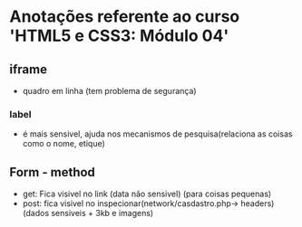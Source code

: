# Anotações referente ao curso 'HTML5 e CSS3: Módulo 04'


## iframe
- quadro em linha (tem problema de segurança)

### label
- é mais sensivel, ajuda nos mecanismos de pesquisa(relaciona as coisas como o nome, etique)

## Form - method
- get: Fica visivel no link (data não sensivel) (para coisas pequenas)
- post: fica visivel no inspecionar(network/casdastro.php-> headers) (dados sensiveis + 3kb e imagens)